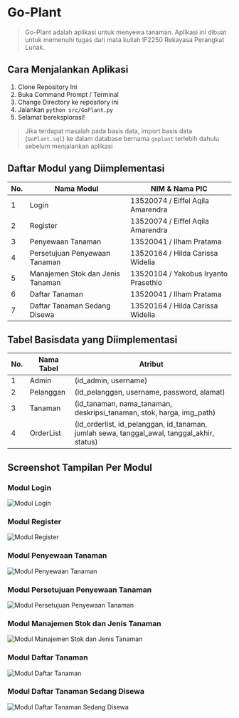 # Go-Plant
> Go-Plant adalah aplikasi untuk menyewa tanaman. Aplikasi ini dibuat untuk memenuhi tugas dari mata kuliah IF2250 Rekayasa Perangkat Lunak. 

## Cara Menjalankan Aplikasi
1. Clone Repository Ini
2. Buka Command Prompt / Terminal
3. Change Directory ke repository ini
4. Jalankan
```python src/GoPlant.py```
5. Selamat bereksplorasi!
>Jika terdapat masalah pada basis data, import basis data (```GoPlant.sql```) ke dalam database bernama ```goplant``` terlebih dahulu sebelum menjalankan aplikasi 

## Daftar Modul yang Diimplementasi
No. | Nama Modul | NIM & Nama PIC
--- | --- | --- 
1 | Login | 13520074 / Eiffel Aqila Amarendra
2 | Register | 13520074 / Eiffel Aqila Amarendra
3 | Penyewaan Tanaman | 13520041 / Ilham Pratama
4 | Persetujuan Penyewaan Tanaman | 13520164 / Hilda Carissa Widelia
5 | Manajemen Stok dan Jenis Tanaman | 13520104 / Yakobus Iryanto Prasethio
6 | Daftar Tanaman | 13520041 / Ilham Pratama
7 | Daftar Tanaman Sedang Disewa | 13520164 / Hilda Carissa Widelia

## Tabel Basisdata yang Diimplementasi
No. | Nama Tabel | Atribut
--- | --- | ---
1 | Admin | (id_admin, username)
2 | Pelanggan | (id_pelanggan, username, password, alamat)
3 | Tanaman | (id_tanaman, nama_tanaman, deskripsi_tanaman, stok, harga, img_path)
4 | OrderList | (id_orderlist, id_pelanggan, id_tanaman, jumlah sewa, tanggal_awal, tanggal_akhir, status)

## Screenshot Tampilan Per Modul
### Modul Login
![Modul Login](./doc/loginUI.jpg)
### Modul Register
![Modul Register](./doc/registerUI.jpg)
### Modul Penyewaan Tanaman
![Modul Penyewaan Tanaman](./doc/produkUI.jpg)
### Modul Persetujuan Penyewaan Tanaman
![Modul Persetujuan Penyewaan Tanaman](./doc/approvalPageUI.jpg)
### Modul Manajemen Stok dan Jenis Tanaman
![Modul Manajemen Stok dan Jenis Tanaman](./doc/stockManagementUI.jpg)
### Modul Daftar Tanaman
![Modul Daftar Tanaman](./doc/homePageUI.jpg)
### Modul Daftar Tanaman Sedang Disewa
![Modul Daftar Tanaman Sedang Disewa](./doc/currentlyRentedUI.jpg)
